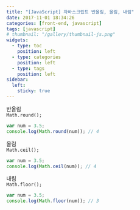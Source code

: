 ```yaml
---
title: "[JavaScript] 자바스크립트 반올림, 올림, 내림"
date: 2017-11-01 18:34:26
categories: [front-end, javascript]
tags: [javascript]
# thumbnail: "/gallery/thumbnail-js.png"
widgets:
  - type: toc
    position: left
  - type: categories
    position: left
  - type: tags
    position: left
sidebar:
  left:
    sticky: true
---
```


반올림  
`Math.round();`
```javascript
var num = 3.5;
console.log(Math.round(num)); // 4
```

올림  
`Math.ceil();`
```javascript
var num = 3.5;
console.log(Math.ceil(num)); // 4
```

내림  
`Math.floor();`
```javascript
var num = 3.5;
console.log(Math.floor(num)); // 3
```

<script src="https://ads-partners.coupang.com/g.js"></script>
<script>new PartnersCoupang.G({ id:390604 });</script>
